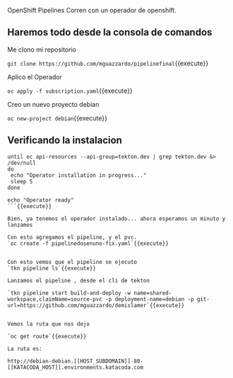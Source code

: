 OpenShift Pipelines Corren con un operador de openshift.


## Haremos todo desde la consola de comandos 

Me clono mi repositorio

`git clone https://github.com/mguazzardo/pipelinefinal`{{execute}}

Aplico el Operador

`oc apply -f subscription.yaml`{{execute}}

Creo un nuevo proyecto debian

`oc new-project debian`{{execute}}

## Verificando la instalacion

```
until oc api-resources --api-group=tekton.dev | grep tekton.dev &> /dev/null
do 
 echo "Operator installation in progress..."
 sleep 5
done

echo "Operator ready"
```{{execute}}

Bien, ya tenemos el operador instalado... ahora esperamos un minuto y lanzamos

Con esto agregamos el pipeline, y el pvc.
`oc create -f pipelinedosenuno-fix.yaml`{{execute}}


Con esto vemos que el pipeline se ejecuto
`tkn pipeline ls`{{execute}}

Lanzamos el pipeline , desde el cli de tekton

`tkn pipeline start build-and-deploy -w name=shared-workspace,claimName=source-pvc -p deployment-name=debian -p git-url=https://github.com/mguazzardo/demislamer`{{execute}}


Vemos la ruta que nos dejo

`oc get route`{{execute}}

La ruta es:

http://debian-debian.[[HOST_SUBDOMAIN]]-80-[[KATACODA_HOST]].environments.katacoda.com

